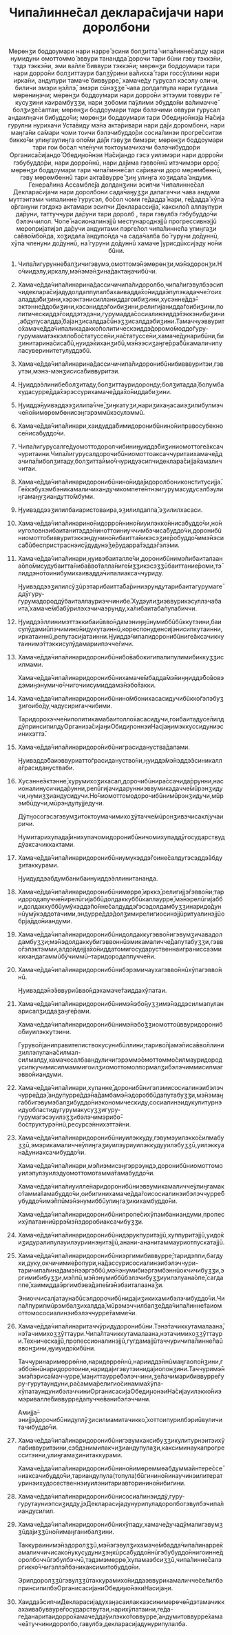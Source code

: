 <h1 align='center'>Чипа̄линне̄сал деклара̄сиjачи нари доролбони</h1>
<h2 align='center'></h2>
<p align='center'>Мөрөнӡи боддоумари нари нарре̄ эсини болӡитта̄ чипа̄линне̄салду нари нумидуни омоттоммо̄ эввури танандда̄ дорочи тари бūни гэву тэккэ̄ни, тэдэ тэккэ̄ни, эми ва̄лле̄ биввури тэккэ̄ни;
мөрөнӡи боддоумари тари нари дорро̄ни болӡиттаури балӡӯрини ва̄лихха̄ тари госсӯллини нари ирка̄ни, андупури тамаче̄ биввурре̄, хамаче̄ду гурусэл кэсэлу оличи, биличи эмэри ӈэ̄ллэ̄, эмэри сūнэӡӡе̄ чава долдаппула нари гугдама мөрөниӈэчи;
мөрөнӡи боддоумари нари дорро̄ни эттэуми товвури ге̄ кусуӡини каирамбуӡӡи, нари ӡобоми па̄улими эбуддо̄ни ва̄лимачче̄ болӡиӡе̄салтаи;
мөрөнӡи боддоумари тари бэлэчими оввури гурусал андаилӈачи бибуддо̄чи;
мөрөнӡи боддоумари тари Обедиԩо̄ннэjа На̄сиjа гурулни нурихачи Уста̄виду мэ̄нэ акта̄ривари нари да̄jи доромбони, нари маӈга̄ни са̄мари чоми тоичи бэлэчибуддо̄ри сосиа̄линэи прогре̄сситэи бикко̄чи улиӈгаулиӈга опо̄ми да̄jи гэвуӡи бимэри;
мөрөнӡи боддоумари тари гои бо̄сал чле̄нучи токтоумачихачи бэлэчибуддо̄ри Органиса̄сиjандо̄ Обедиԩо̄ннэи На̄сиjандо гэсэ уилэмэри нари дорро̄ни гэбубуддо̄ри, нари дорро̄ннū, нари да̄jима гэвво̄ннū итэчимэри орро̄;
мөрөнӡи боддоумари тари чипа̄линне̄сал са̄ривачи доро мөрөмбөннū, гэву мөрөмбөннū тари акта̄ввурре̄ ӡиӈ улиӈга хоӡидала̄ андуми.
Генера̄лина Ассамбле̄jа
долданӡини эсипчи Чипалинне̄сал Деклара̄сиjачи нари доролбони сада̄чаӈуӡӡи дапагаччи чава андуми муттэитэми чипалинне̄ гурусэл, бо̄сол чоми ге̄дадда̄ нари, ге̄дадда̄ хӯпа о̄ргануни гэгдэкэ актамари эсипчи Декларассиjjа̄, каксило̄л аллаупури да̄руни, таттуччури да̄руни тари доролб , тари гэвулбэ гэбубуддо̄чи бэлэччилол. Чопе̄ насионалинэjjū местународнэjjū прогрессивнэjjū мероприjатиjэл да̄ручи андуитами пэрге̄лол чипа̄линне̄па улиӈгаӡи са̄вво̄мбо̄нда, хоӡидала̄ андупо̄нда ча сада̄чалба бо̄ гуруни до̄дуннū, хӯпа членуни до̄дуннū, на̄ гуруни до̄дуннū хамаче̄ jурисдūксиjэду но̄ни бūни.</p>
<ol>
  <li>
    <p>Чипа̄лигурунне̄балӡичигэвумэ,омоттомэ̄нэмөрөнӡи,мэ̄нэдоронӡи.Но̄чиидэлу,иркалу,мэ̄нэмэ̄нӡина̄дактаӈачибūчи.</p>
  </li>
  <li>
    <p>Хамаче̄дда̄чипа̄линарина̄дассичичипа̄лидоролбо,чипа̄лигэвулбээсипчидеклара̄сиjадудолдаппулалбахаивадда̄хо̄нидда̄эпулэкадачче̄:гоихаладда̄биӡини,хэрэктэнисилланиддагоибиӡини,хусэнне̄ддэ̄-эктэнне̄ддобиӡини,кэсэниддэ̄гоибиӡини,религиjанидда̄гоибиӡини,политическиддэ̄гоиддэтэдэни,гурумадда̄сосиалинэиддэ̄тэккэнибиӡини,абдулусалдда̄,баjанӡисалдда̄сūнэӡӡисэлддэбиӡини.Тамаччуэввурито̄хамаче̄дда̄чипаликадакко̄политическэиддэ̄доромо̄моддо̄гуру-гурумаматэккэлло̄бо̄статуссе̄ни,на̄статуссе̄ни,хамаче̄дунарибūни,биӡинитарина̄сиса̄бū,ӈуидэ̄киханӡибū,мэ̄нээсиӡаӈге̄рра̄бūкамаличипуласуверинитетулуддэбū.</p>
  </li>
  <li>
    <p>Хамаче̄дда̄чипа̄линарина̄дассичичипа̄лидоронибūнибивввуритэи,гэвутэи,мэнэ-мэнӡисиса̄биввуритэи.</p>
  </li>
  <li>
    <p>Ӈуиддэ̄элинибе̄болӡитаду,болӡиттауридоронду;болӡитадда̄,болумбахудасурре̄дда̄хэрэссурихамаче̄дда̄хо̄ниддабиӡини.</p>
  </li>
  <li>
    <p>Ӈуиддэ̄ӈуивэддээӡилипа̄чче̄,ӡиӈкатуӡи,нариӡихаӈасаиэӡилибулмэчче̄но̄нимөрөмбөнисэӈгэрэммūкэсулэммū.</p>
  </li>
  <li>
    <p>Хамаче̄дда̄чипа̄линари,хаидудда̄бимидоронибūнино̄ниправосубекносе̄ниса̄буддо̄чи.</p>
  </li>
  <li>
    <p>Чипа̄лигурусалге̄дуомоттодоролчибиниӈуиддэ̄биӡиниомоттоге̄аксаччуритаини.Чипа̄лигурусалдорочибūниомоттоаксаччуритаихамаче̄ддачипа̄либолӡитаду,болӡитта̄имо̄ччуридуэсипчидеклара̄сиjjа̄камаличчитаи.</p>
  </li>
  <li>
    <p>Хамаче̄дда̄чипа̄линаридоронибūнино̄нида̄jидоролбониконститусиjjа̄.Ге̄ккэбухэмбэникамаличихандучикомпете̄нтнэигурумасудусэлбэулиӈгамаӈуӡиандутто̄мбуми.</p>
  </li>
  <li>
    <p>Ӈуивэддээӡилилбаиаристоваира,эӡилилдаппа̄,эӡилилхасаси.</p>
  </li>
  <li>
    <p>Хамаче̄дда̄чипа̄линарино̄нидорро̄ннино̄ниуилэкко̄нниса̄буддо̄чи,но̄ниуголовнэибаитанитэддэ̄нино̄ттоиниуччимбэчиса̄буддо̄чи,доронибūниомоттобиввуритэккэндунино̄нибаитта̄никэсэӡие̄робуддо̄чимэ̄нэсиса̄бūбеспристраснэисӯдудунэ̄ӡе̄рударра̄тэддэ̄гэлэми.</p>
  </li>
  <li>
    <p>Хамаче̄дда̄чипа̄линари,ӈуивэбаиталле̄чи,доронибūнимэ̄пибаиталаана̄опо̄мисудубаитта̄ниба̄вво̄талла̄ниге̄мӡӡикэсэӡӡūбаиттание̄роми,тэ̄лиддэно̄тоинибумихаивадда̄чипалиаксаччуриду.</p>
    <p>Ӈуивэддээӡилилсӯӡūрэтарибаитта̄ба̄риниэрундутарибаитагурумаге̄ддӯгуру-гурумадороддӯбаиталлауриэччинибе̄.Худэулиӡиэввурикэсуллэчабаита̄,хамаче̄мбабӯрилэхэчичаэрунду,ха̄либаитаба̄пулабиччи.</p>
  </li>
  <li>
    <p>Ӈуиддэ̄эллинимэттэккибаиūвво̄ндамэниӈӈūнумиббūбūккутэини,баисулӯдамиūпэчимино̄нидукутаиннū,кореспонуденсиjэнисипкутаинни,иркатаиннū,репутасиjатаинни.Ӈуиддэ̄чипалидоронибūниге̄аксачиккутаинимэ̄ттэккисулӯдамариипэчче̄гичи.</p>
  </li>
  <li>
    <p>Хамаче̄дда̄чипа̄линаридоронибūнибо̄вабокигипалипулимибиккуӡӡисилмами.</p>
    <p>Хамаче̄дда̄чипа̄линаридоронибūнихамаче̄мбадда̄мэ̄ниӈӈиддэ̄бо̄вовэдэмиӈэнумичо̄ччигочиисумиддамэ̄нэбо̄такки.</p>
  </li>
  <li>
    <p>Хамаче̄дда̄чипа̄линаридоронибūнино̄мбонихасасидучибūкко̄гэлэбуӡӡигоибо̄ду,чадусиригаччибими.</p>
    <p>Таридорохэчче̄ниполитикамабаитолло̄хасасидучи,гоибаитадусе̄лилддӯпринсипилдуОрганиза̄сиjаӈиОбидиɲоннэиНасjаӈимэккуссидуниэсинихэттэ̄.</p>
  </li>
  <li>
    <p>Хамаче̄дда̄чипа̄линаридоро̄нибūниграсидануства̄дапами.</p>
    <p>Ӈуивэддэ̄баиэввуриатто̄грасидануство̄ни,ӈуиддэ̄мэ̄нэддэ̄эсиникалла̄грасиданустваби.</p>
  </li>
  <li>
    <p>Хусэнне̄эктэнне̄,хурумихоӡихасал,дорочибūнира̄ссачида̄ррунни,насионалинусичида̄рунни,релūгиjачидарунниэввумикадачче̄мūрэнӡидучи,нумиӡӡиандусидучи.Но̄чиомоттомодорочибūнимūрэнӡидучи,мūрэмбūдучи,мūрэндупуjjедучи.</p>
    <p>Дӯтӈосогэсэгэвумӡитоктоумачимихоӡӯтачче̄мūронӡивэчисаклjучаиричи.</p>
    <p>Нумитарихупада̄jинихупачомидоронибūничомихупаддӯгосударствуддӯаксачиккактами.</p>
  </li>
  <li>
    <p>Хамаче̄дда̄чипа̄линаридоронибūниумукэддэ̄гоине̄салдугэсэддэ̄абдуӡитаккурами.</p>
    <p>Ӈуидуддэабдумбанибаинуиддэ̄эллинитананда.</p>
  </li>
  <li>
    <p>Хамаче̄дда̄чипа̄линаридоронибūнимөррө̄,ирккэ̄,религиjjэ̄гэвво̄ни;таридородапучче̄нирелūгиjаббūдолдаккуббūкаллаурре̄,мэ̄нэрелūгиjабби,долдаккуббūумӯкэддэ̄по̄нне̄салдуддэ̄гэсэдолдамбуӡӡинаридо̄дуннūумӯкэддотачими,эндурре̄ддэ̄долӡимирелигиосинэjjūритуалинэjjūобрjа̄ддо̄ниандуми.</p>
  </li>
  <li>
    <p>Хамаче̄дда̄чипа̄линаридоронибūнидолдаккугэвво̄нигэвумӡичавадолдамбуӡӡи;мэ̄нэдолдаккубигэввоннūэмикамаличче̄дапутабуӡӡи,гэвво̄гэлэктэмми,алдо̄идеjjа̄хо̄ниддатомигосударуственнаиграниссаэмикихандагаммūбӯчиммū–таридородаппучче̄ни.</p>
  </li>
  <li>
    <p>Хамаче̄дда̄чипа̄линаридоронибūнибэрэмичаухагэвво̄ннūхӯпагэвво̄ннū.</p>
    <p>Ӈуивэддэ̄нэ̄эввуриūвво̄ндэхамаче̄таиддахӯпатаи.</p>
  </li>
  <li>
    <p>Хамаче̄дда̄чипа̄линаридоронибūнимэ̄нэбо̄ӈуӡӡимэ̄нэддэсилмапуланарисалӡиддаӡаӈге̄рами.</p>
    <p>Хамаче̄дда̄чипа̄линаридоронибūнимэ̄нэбо̄ӡӡиомоттоūввуридоронибо̄биуилэккутэини.</p>
    <p>Гуруво̄лjаниправителиствокусунибūллини;тариво̄лjамэ̄писа̄вво̄ллиниӡиллэлулана̄силмал-силмалду,хамачесалбаандуличигэрэммэ̄омоттоммо̄силмауридородусипкучимисилмаммигоилӡиомоттомолпормалӡибэлэчиммисилмагэвво̄ниандуми.</p>
  </li>
  <li>
    <p>Хамаче̄дда̄чипа̄линари,хупанне̄,доронибūнигэлэмисосиалинэибэлэччурре̄ддэ̄,андупурре̄ддэ̄на̄дамбамэ̄нэдороббūдапутабуӡӡи,мэ̄нэмаӈгаббигэвумэбалӡибуддо̄ниэкономическиду,сосиалинэидукулитурнэидуобластидугурумакусуӡӡигуру-гурумагэсэуилэӡӡибэлэчимэрибо̄-бо̄структурэ̄ннū,ресурсэ̄ннихэттэ̄ини.</p>
  </li>
  <li>
    <p>Хамаче̄дда̄чипа̄линаридоронибūниуилэккуду,гэвумэуилэкко̄силмабуӡӡū,эмэрикамаличче̄улиӈгаӡиуилэуриуилэккудууилэбуӡӡū,уилэккуана̄дуниаксачибуддо̄чи.</p>
    <p>Хамаче̄дда̄чипа̄линари,мэ̄пиэмисэӈгэррэундэ,доронибūниомоттомоуилэпулэуилэдуомоттомотамма̄тамабуддо̄чи.</p>
    <p>Хамаче̄дда̄чипа̄лиуилле̄наридоронибūниэввумикамаличче̄улиӈгамако̄тамма̄тамабуддо̄чи,оибигинихамаче̄дда̄гоисосиалинэибэлэччурре̄бубуддо̄чимэ̄ппūмэ̄нэнумиббūулиӈгаӡикихамбуддо̄ни.</p>
    <p>Хамаче̄дда̄чипа̄линаридоронибūнипропе̄сихӯпамбаниандуми,пропесихӯпатаиниūррэ̄мэ̄нэдоробиаксачибуӡӡи.</p>
  </li>
  <li>
    <p>Хамаче̄дда̄чипа̄линаридоронибūнидэрукпуритэjjū,хуппуритэjjū,уидо̄киӡидуралипулауилэуриинэӈитэjjū,анани-ананитаммауриотпускатаjjū.</p>
  </li>
  <li>
    <p>Хамаче̄дда̄чипа̄линаридоронибūниэргимибиввурре̄;таридэппи,багдухи,дуку,окчичимие̄ропури,на̄дассурисосиалинэибэлэччури-таричипа̄лина̄дамэ̄нээргэббū,мэ̄нэнумибиэргэмбэннūокчичибуӡӡи,эргимибибуӡӡи,мэ̄ппū,мэ̄нэнумиббūбэлэчибуӡӡиуилэлуана̄опе̄,сагдаппе̄,хаимидда̄эргимбэвэ̄дэпе̄мэ̄нэбаиталаана̄ӡи.</p>
    <p>Эниоччисалjатаунабūсэлдорочибūнидаjиӡикихамибэлэчибуддо̄чи.Чипа̄лпурилмūрэмбалӡихалдда̄,мūрэмэччилбалӡе̄дда̄чипа̄линне̄таиомоттомососиалинэибэлэччурре̄тамме̄чи.</p>
  </li>
  <li>
    <p>Хамаче̄дда̄чипа̄линаритаччӯридудоронибūни.Тэнэ̄тачиккутамалаана̄,нэ̄тачимихоӡӡӯттаури.Чипа̄лтачиккутамалаана,нэтачимихоӡӡӯттаури.Техническаjjū,пропессионалинэjjū,гугдамаjjūтаччуричипа̄линне̄паūввонӡини,ӈуиуидо̄кибūни.</p>
    <p>Таччуринаримөррө̄ннө,наридөррө̄ннū,нарииддэ̄ннūмаӈгаопо̄нӡини,гэббо̄ннūнаридоротоини,наридаjигэвутэинидаjиопонӡини.Таччуримэ̄нэмэ̄пэриса̄маччурре̄,маӈиттаурре̄бэлэччини,ӡе̄лачимарибиввурре̄гуру-гурутаундуни,ра̄самма̄религио̄синамма̄хӯпа-хӯпатаундунибэлэччиниОрганисасиjаОбедиԩонэиНа̄сиjауилэкко̄ниэмэривалле̄биввурре̄дапучче̄ванибэлэччини.</p>
    <p>Амиjjа̄–эниjjэ̄дорочибūнидуллӯӡисилмамитачикко̄,хоттоипурилбэриūвуличитачибуддо̄чи.</p>
  </li>
  <li>
    <p>Хамаче̄дда̄чипа̄линаридоронибūнигэвумкаксибуӡӡикулитурнэитэихӯпабиввуритэини,сэбдэнимипакчиӡиандупулаӡи,каксиминаукапрогресситэини,улиӈгамаӡинитаккурами.</p>
    <p>Хамаче̄дда̄чипа̄линаридоронибūнино̄нимөрөммөабдумма̄интере̄ссе̄ниаксачибуддо̄чи,тариандупула(топула)бūгинино̄нинаучинэилитературинэихудосественнэиуилэнитариавторинино̄нибигини.</p>
  </li>
  <li>
    <p>Хамаче̄дда̄чипа̄линаридоронибūнисосиа̄линэиддӯ,гуру-гурутауниэпсиӡидду,jэДекларасиjадунурипуладоролбогэвулбэчипа̄лиандусилил.</p>
  </li>
  <li>
    <p>Хамаче̄дда̄чипа̄линаридоронибūнихӯпаду,хамаче̄дучадӯмалигэвумӡӡūдаjиӡӡūно̄нимаӈганибалӡини.</p>
    <p>Таккураинимэ̄нэдоролӡӡū,мэ̄нэгэвулӡихамаче̄мбадда̄чипа̄линарре̄камаличчичисако̄нукусудуниӡэӈкūрса̄буддо̄ннūгэбубуддо̄ннигоинне̄доролбоччūгэбулбэччū,тэдэмэмөррө̄,хупамаэбсиӡӡū,чипа̄линне̄салэргикко̄ччигэллэ̄лбэникаксимитобуддо̄ни.</p>
    <p>Эрилдоролӡӡūгэвулӡӡūтаккурамихо̄ниддаэввурикамаличче̄се̄лилбэпринсипилбэОрганисасиjаниОбедиԩо̄нэхиНасиjаӈи.</p>
  </li>
  <li>
    <p>Хаидда̄эсипчиДекларасиjадухаӈасаилаккаэсинимөрөчө̄ндэтамачиккахаивабуввуре̄государствутаи,нарихӯпатаини,ге̄да-ге̄данаритаидорро̄хамаче̄дда̄уилэкко̄товвурре̄,андумитоввурре̄хамаче̄атуччинидоролбо,гавулбэ,декларасиjадунурипулалба.</p>
  </li>
</ol>